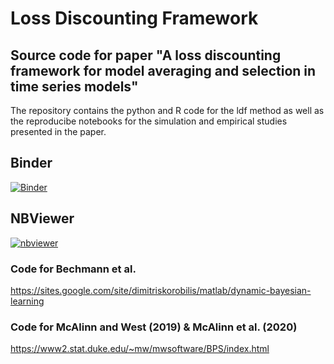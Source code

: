 # Loss Discounting Framework
## Source code for paper "A loss discounting framework for model averaging and selection in time series models"
The repository contains the python and R code for the ldf method as well as the reproducibe notebooks for the simulation and empirical studies presented in the paper.

## Binder
[![Binder](https://mybinder.org/badge_logo.svg)](https://mybinder.org/v2/gh/dbernaciak/ldf/main?urlpath=lab)

## NBViewer
[![nbviewer](https://raw.githubusercontent.com/jupyter/design/master/logos/Badges/nbviewer_badge.svg)](https://nbviewer.org/github/dbernaciak/ldf/tree/main/notebooks/)

### Code for Bechmann et al.
https://sites.google.com/site/dimitriskorobilis/matlab/dynamic-bayesian-learning
### Code for McAlinn and West (2019) & McAlinn et al. (2020) 
https://www2.stat.duke.edu/~mw/mwsoftware/BPS/index.html

